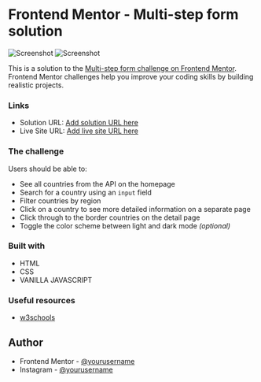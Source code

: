 # Frontend Mentor - Multi-step form solution

![Screenshot](/screenshot/ss1.png)
![Screenshot](/screenshot/mobile.png)

This is a solution to the [Multi-step form challenge on Frontend Mentor](https://www.frontendmentor.io/challenges/multistep-form-YVAnSdqQBJ). Frontend Mentor challenges help you improve your coding skills by building realistic projects.

### Links

- Solution URL: [Add solution URL here](https://your-solution-url.com)
- Live Site URL: [Add live site URL here](https://zulfikarm321.github.io/Multi-step-form-Frontend-mentor-/)

### The challenge

Users should be able to:

- See all countries from the API on the homepage
- Search for a country using an `input` field
- Filter countries by region
- Click on a country to see more detailed information on a separate page
- Click through to the border countries on the detail page
- Toggle the color scheme between light and dark mode *(optional)*


### Built with

- HTML
- CSS
- VANILLA JAVASCRIPT

### Useful resources

- [w3schools](https://www.w3schools.com/)

## Author

- Frontend Mentor - [@yourusername](https://www.frontendmentor.io/profile/yourusername)
- Instagram - [@yourusername](https://www.instagram.com/zulfikar_muhamad_/)
